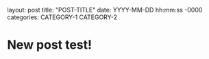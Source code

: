 layout: post
title: "POST-TITLE"
date: YYYY-MM-DD hh:mm:ss -0000
categories: CATEGORY-1 CATEGORY-2

# New post test!